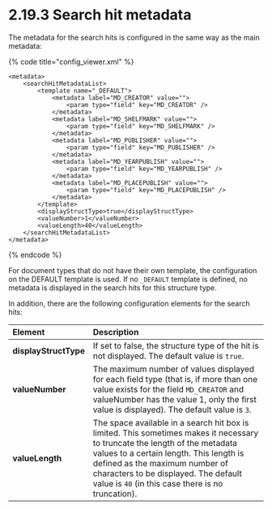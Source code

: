 # 2.19.3 Search hit metadata

The metadata for the search hits is configured in the same way as the main metadata:

{% code title="config\_viewer.xml" %}
```markup
<metadata>
    <searchHitMetadataList>
        <template name="_DEFAULT">
            <metadata label="MD_CREATOR" value="">
                <param type="field" key="MD_CREATOR" />
            </metadata>
            <metadata label="MD_SHELFMARK" value="">
                <param type="field" key="MD_SHELFMARK" />
            </metadata>
            <metadata label="MD_PUBLISHER" value="">
                <param type="field" key="MD_PUBLISHER" />
            </metadata>
            <metadata label="MD_YEARPUBLISH" value="">
                <param type="field" key="MD_YEARPUBLISH" />
            </metadata>
            <metadata label="MD_PLACEPUBLISH" value="">
                <param type="field" key="MD_PLACEPUBLISH" />
            </metadata>
        </template>
        <displayStructType>true</displayStructType>
        <valueNumber>1</valueNumber>
        <valueLength>40</valueLength>
    </searchHitMetadataList>
</metadata>
```
{% endcode %}

For document types that do not have their own template, the configuration on the DEFAULT template is used. If no `_DEFAULT` template is defined, no metadata is displayed in the search hits for this structure type. 

In addition, there are the following configuration elements for the search hits:

| **Element** | Description |
| :--- | :--- |
| **displayStructType** | If set to false, the structure type of the hit is not displayed. The default value is `true`. |
| **valueNumber** | The maximum number of values displayed for each field type \(that is, if more than one value exists for the field `MD_CREATOR` and valueNumber has the value 1, only the first value is displayed\). The default value is `3`. |
| **valueLength** | The space available in a search hit box is limited. This sometimes makes it necessary to truncate the length of the metadata values to a certain length. This length is defined as the maximum number of characters to be displayed. The default value is `40` \(in this case there is no truncation\). |

